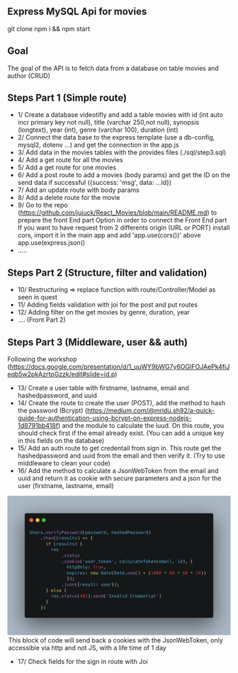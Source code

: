 ## Express MySQL Api for movies

git clone
npm i && npm start

## Goal
The goal of the API is to fetch data from a database on table movies and author (CRUD)

## Steps Part 1 (Simple route)
- 1/ Create a database videotifly and add a table movies with id (int auto incr primary key not null), title (varchar 250,not null), synopsis (longtext), year (int), genre (varchar 100), duration (int)
- 2/ Connect the data base to the express template (use a db-config, mysql2, dotenv ...) and get the connection in the app.js
- 3/ Add data in the movies tables with the provides files (./sql/step3.sql)
- 4/ Add a get route for all the movies
- 5/ Add a get route for one movies
- 6/ Add a post route to add a movies (body params) and get the ID on the send data if successful ({success: 'msg', data: ...Id})
- 7/ Add an update route with body params
- 8/ Add a delete route for the movie
- 9/ Go to the repo (https://github.com/jujuck/React_Movies/blob/main/README.md) to prepare the front End part
Option in order to connect the Front End part
  If you want to have request from 2 differents origin (URL or PORT)
  install cors, import it in the main app and add 'app.use(cors())' above app.use(express.json()
- .....

## Steps Part 2 (Structure, filter and validation)
- 10/ Restructuring => replace function with route/Controller/Model as seen in quest
- 11/ Adding fields validation with joi for the post and put routes
- 12/ Adding filter on the get movies by genre, duration, year
- .... (Front Part 2)

## Steps Part 3 (Middleware, user && auth)
Following the workshop (https://docs.google.com/presentation/d/1_uuWY9bWG7y6OGIFOJAePk4fjJeqb5w2pkAzrtpGzzk/edit#slide=id.p)
- 13/ Create a user table with firstname, lastname, email and hashedpassword, and uuid
- 14/ Create the route to create the user (POST), add the method to hash the password (Bcrypt) (https://medium.com/@mridu.sh92/a-quick-guide-for-authentication-using-bcrypt-on-express-nodejs-1d8791bb418f) and the module to calculate the iuud. On this route, you should check first if the email already exist. (You can add a unique key in this fields on the database)
- 15/ Add an auth route to get credentail from sign in. This route get the hashedpassword and uuid from the email and then verify it. (Try to use middleware to clean your code)
- 16/ Add the method to calculate a JsonWebToken from the email and uuid and return it as cookie with secure parameters and a json for the user (firstname, lastname, email)

<img src="./images/auth_secure_cookies.png" >
<legend>This block of code will send back a cookies with the JsonWebToken, only accessible via http and not JS, with a life time of 1 day</legend>

- 17/ Check fields for the sign in route with Joi
